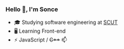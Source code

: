 ### Hello 👋, I'm Sonce

- 🎓 Studying software engineering at [SCUT](https://www.scut.edu.cn)
- 🖥 Learning Front-end
- ⚡ JavaScript / ~~C++~~
:mailbox:
